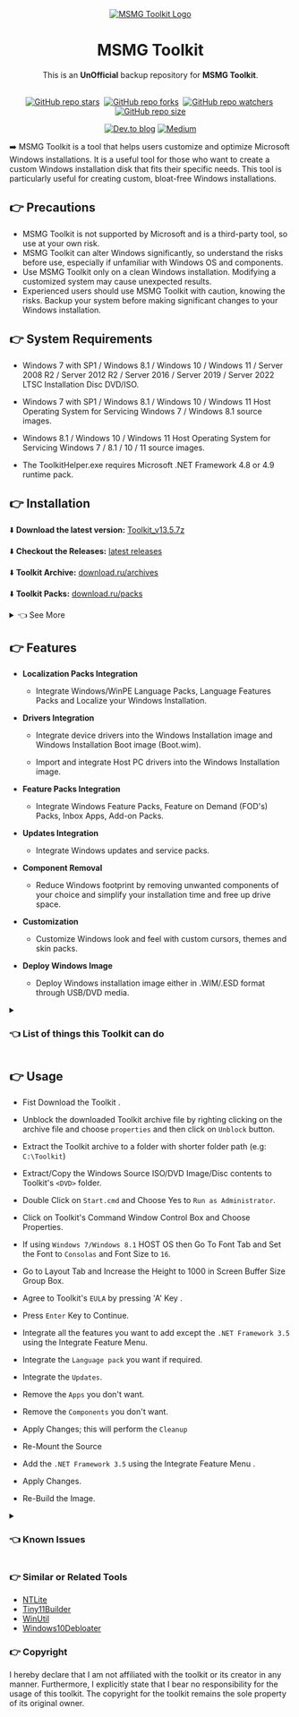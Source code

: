 <div align="center">
  <a href="https://msmgtoolkit.in" target="_blank">
  <img src="https://user-images.githubusercontent.com/89072438/168812773-7dc24fec-deb5-4105-ad19-4d00b9825adf.png" alt="MSMG Toolkit Logo">
</a>
</div>

<h1 align="center">MSMG Toolkit</h1>
<div align="center">This is an <strong>UnOfficial</strong> backup repository for <strong>MSMG Toolkit</strong>.

</div>

<br>

<!-- [![MSMG-Toolkit](https://socialify.git.ci/thecodermehedi/msmg-toolkit/image?description=1&font=Jost&forks=1&name=1&owner=1&pattern=Solid&stargazers=1&theme=Auto)](https://github.com/thecodermehedi/msmg-toolkit) -->

<!-- ![msmg-toolkit](./msmg-toolkit-cover.png) -->

<div align="center">

[![GitHub repo stars](https://img.shields.io/github/stars/thecodermehedi/msmg-toolkit?style=flat&logo=github&logoColor=whitesmoke&label=Stars)](https://github.com/thecodermehedi/msmg-toolkit/stargazers)&#160;
[![GitHub repo forks](https://img.shields.io/github/forks/thecodermehedi/msmg-toolkit?style=flat&logo=github&logoColor=whitesmoke&label=Forks)](https://github.com/thecodermehedi/msmg-toolkit/network)&#160;
[![GitHub repo watchers](https://img.shields.io/github/watchers/thecodermehedi/msmg-toolkit?style=flat&logo=github&logoColor=whitesmoke&label=Watchers)](https://github.com/thecodermehedi/msmg-toolkit/watchers)&#160;
[![GitHub repo size](https://img.shields.io/github/repo-size/thecodermehedi/msmg-toolkit?style=flat&logo=github&logoColor=whitesmoke&label=Repo%20Size)](https://github.com/thecodermehedi/msmg-toolkit/archive/refs/heads/main.zip)

</div>

<div align="center">

[![Dev.to blog](https://img.shields.io/badge/dev.to-0A0A0A?style=for-the-badge&logo=dev.to&logoColor=white)](https://dev.to/thecodermehedi/msmg-toolkit-a-tool-for-customizing-and-optimizing-windows-installations-1g7b) [![Medium](https://img.shields.io/badge/Medium-12100E?style=for-the-badge&logo=medium&logoColor=white)](https://medium.com/@thecodermehedi/msmg-toolkit-a-tool-for-customizing-and-optimizing-windows-installations-c7816a2029cf)

</div>

➡️ MSMG Toolkit is a tool that helps users customize and optimize Microsoft Windows installations. It is a useful tool for those who want to create a custom Windows installation disk that fits their specific needs. This tool is particularly useful for creating custom, bloat-free Windows installations.

## 👉 Precautions

- MSMG Toolkit is not supported by Microsoft and is a third-party tool, so use at your own risk.
- MSMG Toolkit can alter Windows significantly, so understand the risks before use, especially if unfamiliar with Windows OS and components.
- Use MSMG Toolkit only on a clean Windows installation. Modifying a customized system may cause unexpected results.
- Experienced users should use MSMG Toolkit with caution, knowing the risks. Backup your system before making significant changes to your Windows installation.

## 👉 System Requirements

- Windows 7 with SP1 / Windows 8.1 / Windows 10 / Windows 11 / Server 2008 R2 / Server 2012 R2 / Server 2016 / Server 2019 / Server 2022 LTSC Installation Disc DVD/ISO.

- Windows 7 with SP1 / Windows 8.1 / Windows 10 / Windows 11 Host Operating System for Servicing Windows 7 / Windows 8.1 source images.

- Windows 8.1 / Windows 10 / Windows 11 Host Operating System for Servicing Windows 7 / 8.1 / 10 / 11 source images.

- The ToolkitHelper.exe requires Microsoft .NET Framework 4.8 or 4.9 runtime pack.

## 👉 Installation

⬇️ **Download the latest version:** <a href="https://raw.githubusercontent.com/thecodermehedi/msmg-toolkit/main/Toolkit_v13.5.7z" download> Toolkit_v13.5.7z </a>

⬇️ **Checkout the Releases:** [latest releases](https://github.com/thecodermehedi/msmg-toolkit/releases)

⬇️ **Toolkit Archive:**
[download.ru/archives](https://download.ru/folders/BiHp44Yh)

⬇️ **Toolkit Packs:**
[download.ru/packs](https://download.ru/folders/xnIjBhOt)

<details>
<summary>👈 See More</summary>
<br>

⬇️ **Official Download Page :** [msmgtoolkit/download](https://msmgtoolkit.in/downloads.html)

⬇️ **Mirror Download Page :** [opendirectory.luzea.de](https://opendirectory.luzea.de/LostED/%21done/%23%23OTHER/MSMG/ToolKit/)

</details>

## 👉 Features

- **Localization Packs Integration**

  - Integrate Windows/WinPE Language Packs, Language Features Packs and Localize your Windows Installation.

- **Drivers Integration**

  - Integrate device drivers into the Windows Installation image and Windows Installation Boot image (Boot.wim).

  - Import and integrate Host PC drivers into the Windows Installation image.

- **Feature Packs Integration**

  - Integrate Windows Feature Packs, Feature on Demand (FOD's) Packs, Inbox Apps, Add-on Packs.

- **Updates Integration**

  - Integrate Windows updates and service packs.

- **Component Removal**

  - Reduce Windows footprint by removing unwanted components of your choice and simplify your installation time and free up drive space.

- **Customization**

  - Customize Windows look and feel with custom cursors, themes and skin packs.

- **Deploy Windows Image**

  - Deploy Windows installation image either in .WIM/.ESD format through USB/DVD media.

<details>
<summary><h3>👈 List of things this Toolkit can do</h3></summary>

- Copy Source DVD Files from DVD Drive
- Extract Source DVD Files from ISO Image
- Extract Source DVD Files from OEM/IMG Image
- Convert Windows Store ESD Image to WIM Image
- Convert Windows Media Creation Tool (MCT) Image to WIM Image
- Convert Windows ESD Image to WIM Image
- Convert Windows WIM Image to ESD Image
- Convert Source WIM Editions
- Integrate Windows Updates
- Integrate WHD Updates Repository Updates
- Integrate Windows Language Packs
- Integrate Windows Device Drivers
- Integrate Microsoft. NET Framework 3.5
- Integrate Microsoft. NET Framework 4.6.2 with Language Packs
- Integrate Microsoft Internet Explorer 11 with Language Packs
- Integrate Microsoft Data Deduplication
- Integrate Microsoft Edge Browser App
- Integrate Microsoft Remote Desktop Protocol 8.0 & 8.1
- Integrate Microsoft Win32 Calculator
- Integrate Windows Management Framework 5.1
- Integrate Windows Multimedia Restricted Codecs
- Integrate Windows Subsystem for Linux (WSL)
- Integrate Windows System Restore
- Integrate Windows To Go Workspace
- Integrate Microsoft Default Metro Apps
- Integrate Microsoft DaRT Tools to Boot & Recovery Images
- Integrate Windows Thin PC Add-on Packages
- Integrate Microsoft DirectX 9.0c
- Integrate Microsoft Games
- Integrate Windows Sidebar
- Integrate Windows 8.1 Media Center Generic Activation Tokens
- Integrate Windows 8.1 Pre-Activation Data & Tokens
- Integrate Terminal Server Patch
- Integrate Fraunhofer IIS MPEG Layer-3 Professional Codec Tweak
- Integrate Custom Themes UxTheme Patch
- Integrate Custom Windows Recovery Environment (WinRE)
- Integrate Custom Default User Account Pictures
- Integrate Custom System Files
- Remove All Default Metro Apps
- Remove Default Metro Apps Association
- Remove Windows Components
- Remove Windows Components using Package List.
- Import Default Metro Apps Association from XML File
- Export Default Metro Apps Association to an XML File
- Make a DVD ISO Image
- Burn an ISO Image to DVD
- Copy Source to Bootable USB Flash Drive
- Sync Source Boot and Install Images to Bootable USB Flash Drive
- Burn an ISO Image to Bootable USB Flash Drive
- Format a USB Flash Drive
- WIM Manager to Display, Delete, Rename, Export, Split and Merge, Capture, Apply, and Cleanup WIM Image Indexes
- Load/Unload WIM Image Registry for Modification

</details>

## 👉 Usage

- Fist Download the Toolkit .

- Unblock the downloaded Toolkit archive file by righting clicking on the archive file and choose `properties` and then click on `Unblock` button.

- Extract the Toolkit archive to a folder with shorter folder path (e.g: `C:\Toolkit`)

- Extract/Copy the Windows Source ISO/DVD Image/Disc contents to Toolkit's `<DVD>` folder.

- Double Click on `Start.cmd` and Choose Yes to `Run as Administrator`.

- Click on Toolkit's Command Window Control Box and Choose Properties.

- If using `Windows 7/Windows 8.1` HOST OS then Go To Font Tab and Set the Font to `Consolas` and Font Size to `16`.

- Go to Layout Tab and Increase the Height to 1000 in Screen Buffer Size Group Box.
- Agree to Toolkit's `EULA` by pressing 'A' Key
  .
- Press `Enter` Key to Continue.

- Integrate all the features you want to add except the `.NET Framework 3.5` using the Integrate Feature Menu.

- Integrate the `Language pack` you want if required.

- Integrate the `Updates`.

- Remove the `Apps` you don't want.

- Remove the `Components` you don't want.

- Apply Changes; this will perform the `Cleanup`

- Re-Mount the Source

- Add the `.NET Framework 3.5` using the Integrate Feature Menu
  .
- Apply Changes.

- Re-Build the Image.

<details>
<summary><h3>👈 Known Issues</h3></summary>
  
- The Toolkit won't work with long folder path or folder pathname containing spaces or special characters.
- Using Toolkit with Antivirus Programs enabled can affect the Toolkit's operations.
- Toolkit's component removal engine (ToolkitHelper.exe) may be flagged as a Virus/Trojan/Malware Program, don't worry it's just a false positive sign.
- The Toolkit won't support source images pre-serviced with other similar tools.
- The Toolkit won't support source images with mixed architectures.
- Windows 8.1 - Default Metro Apps Pack missing Office OneNote appx file.
- Windows 8.1 - Integrating Windows Remote Server Administration Tool (RSAT) along with other features will break the integration with an error code 0x80092004.
- Windows 7,8.1,10 v1507/v1511/v1607/v1703/v1709/v1803 Component removal has been removed temporarily.
- Windows 10 v1809 - Integrating or Installing Windows Updates after the component removal can restore removed components empty resource files/folders.
- Windows 10 v1903/v1909/v2004/v20H2/v21H1/v21H2/v22H2, Windows 11 v21H2/v22H2 - Performing Image Clean-up causes Ghost SFC error, Running SFC /SCANNOW command      will fix the issue.
  
- Windows 10 v1903/v1909/v2004/v20H2/v21H1/v21H2/v22H2, Windows 11 v21H2/v22H2 - Integrating or installing Windows updates after the component removal will          restore the removed components and this is due to the recent change in Microsoft update mechanism.
  
- Windows 10 v1809/v1909/v2004/v20H2/v21H1/v21H2/v22H2, Windows 11 v21H2/v22H2 - Component Removal requires a source image with supported cumulative update          integrated.
  
- Windows 10 v1809/v1909/v2004/v20H2/v21H1/v21H2/v22H2, Windows 11 v21H2/v22H2 - Component Removal do not support ARM64 source images.
- Windows 10 v1809/v1909 - Removing Cortana breaks Start Menu, Taskbar and Settings App Search functionality.
- Windows 10 v1809/v1909/v2004/v20H2/v21H1/v21H2/v22H2, Windows 11 v21H2/v22H2 - Removing Internet Explorer breaks DirectX 9.0c web installer and Photoshop CC web   installer.
  
- Windows 10 v1809/v1909/v2004/v20H2/v21H1/v21H2/v22H2, Windows 11 v21H2/v22H2 - Removing Map Control component breaks Photos App image information.
- Windows 10 v1703/v1709/v1803/v1809/v1903/v1909/v2004/v20H2/v21H1/v21H2/v22H2, Windows 11 v21H2/v22H2 - Custom User Account Picture integration is not working in   Logon Screen although it's been displayed in Start Menu user icon.
  
- Windows 10 v1809/v1909/v2004/v20H2/v21H1/v21H2/v22H2, Windows 11 v21H2/v22H2 - Removing Cloud Experience Host requires fully unattended setup with                 SkipMachineOOBE setting enabled.

</details>

### 👉 Similar or Related Tools

- [NTLite](https://www.ntlite.com/)
- [Tiny11Builder](https://github.com/ntdevlabs/tiny11builder)
- [WinUtil](https://github.com/ChrisTitusTech/winutil)
- [Windows10Debloater](https://github.com/Sycnex/Windows10Debloater)

### 👉 Copyright

I hereby declare that I am not affiliated with the toolkit or its creator in any manner. Furthermore, I explicitly state that I bear no responsibility for the usage of this toolkit. The copyright for the toolkit remains the sole property of its original owner.
